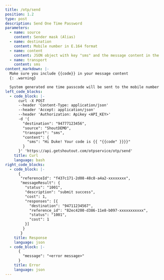 ```yaml
---
title: /otp/send
position: 1.2
type: post
description: Send One Time Password
parameters:
  - name: source
    content: Sender mask (Alias)
  - name: destination
    content: Mobile number in E.164 format
  - name: content
    content: JSON object with key "sms" and the message content in the value
  - name: transport
    content: sms
content_markdown: |-
  Make sure you include {{code}} in your message content
  {: .warning}

  System generated one time passcode will be sent to the mobile number
left_code_blocks:
  - code_block: |-
      curl -X POST
      --header 'Content-Type: application/json'
      --header 'Accept: application/json'
      --header 'Authorization: Apikey <API_KEY>'
      -d '{
        "destination": "94777123456",
        "source": "ShoutDEMO",
        "transport": "sms",
        "content": {
          "sms": "Hi Duke! Your code is {{ "{{code" }}}}"
        }
      }' 'https://api.getshoutout.com/otpservice/otp/send'
    title: Curl
    language: bash
right_code_blocks:
  - code_block: |-
      {
       "referenceId": "f437c171-2d08-48c8-a4a2-xxxxxxxx",
       "messageResult": {
         "status": "1001",
         "description": "submit success",
         "cost": 1,
         "responses": [{
           "destination": "94711234567",
           "reference_id": "82ec4200-d386-11e8-b097-xxxxxxxxxxx",
           "status": "1001",
           "cost": 1
         }]
        } 
       }
    title: Response
    language: json
  - code_block: |-
      {
        "message": "<error message>"
      }
    title: Error
    language: json
---
```



